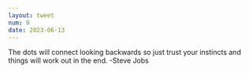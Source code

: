 ```yaml
---
layout: tweet
num: 9
date: 2023-06-13
---
```


The dots will connect looking backwards so just trust your instincts and things will work out in the end. -Steve Jobs
